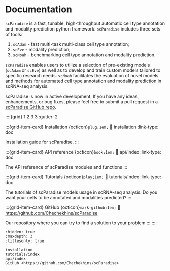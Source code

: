 # Documentation

`scParadise` is a fast, tunable, high-throughput automatic cell type annotation and modality prediction python framework.
`scParadise` includes three sets of tools: 

  1) `scAdam` - fast multi-task multi-class cell type annotation; 
  2) `scEve` - modality prediction; 
  3) `scNoah` - benchmarking cell type annotation and modality prediction. 

`scParadise` enables users to utilize a selection of pre-existing models (`scAdam` or `scEve`) 
as well as to develop and train custom models tailored to specific research needs. 
`scNoah` facilitates the evaluation of novel models and methods for automated cell type annotation 
and modality prediction in scRNA-seq analysis.

scParadise is now in active development. 
If you have any ideas, enhancements, or bug fixes, please feel free to submit a pull request in a [scParadise GitHub repo](https://github.com/Chechekhins/scParadise).


::::{grid} 1 2 3 3
:gutter: 2

:::{grid-item-card} Installation {octicon}`plug;1em;`
:link: installation
:link-type: doc

Installation guide for scParadise.
:::

:::{grid-item-card} API reference {octicon}`book;1em;`
:link: api/index
:link-type: doc

The API reference of scParadise modules and functions
:::

:::{grid-item-card} Tutorials {octicon}`play;1em;`
:link: tutorials/index
:link-type: doc

The tutorials of scParadise models usage in scRNA-seq analysis.
Do you want your cells to be annotated and modalities predicted?
:::

:::{grid-item-card} GitHub {octicon}`mark-github;1em;`
:link: https://github.com/Chechekhins/scParadise

Our repository where you can try to find a solution to your problem
:::
::::

```{toctree}
:hidden: true
:maxdepth: 3
:titlesonly: true

installation
tutorials/index
api/index
GitHub <https://github.com/Chechekhins/scParadise>
```

